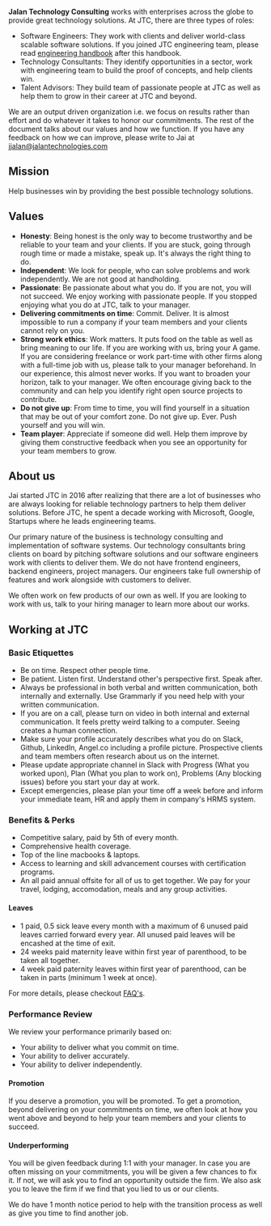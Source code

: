 **Jalan Technology Consulting** works with enterprises across the globe to provide great technology solutions. At JTC, there are three types of roles:

- Software Engineers: They work with clients and deliver world-class scalable software solutions. If you joined JTC engineering team, please read [engineering handbook](https://github.com/jalantechnologies/handbook/blob/main/engineering.md) after this handbook.
- Technology Consultants: They identify opportunities in a sector, work with engineering team to build the proof of concepts, and help clients win.
- Talent Advisors: They build team of passionate people at JTC as well as help them to grow in their career at JTC and beyond.

We are an output driven organization i.e. we focus on results rather than effort and do whatever it takes to honor our commitments. The rest of the document talks about our values and how we function. If you have any feedback on how we can improve, please write to Jai at jjalan@jalantechnologies.com

## Mission
Help businesses win by providing the best possible technology solutions.

## Values
- **Honesty**: Being honest is the only way to become trustworthy and be reliable to your team and your clients. If you are stuck, going through rough time or made a mistake, speak up. It's always the right thing to do.
- **Independent**: We look for people, who can solve problems and work independently. We are not good at handholding.
- **Passionate**: Be passionate about what you do. If you are not, you will not succeed. We enjoy working with passionate people. If you stopped enjoying what you do at JTC, talk to your manager.
- **Delivering commitments on time**: Commit. Deliver. It is almost impossible to run a company if your team members and your clients cannot rely on you.
- **Strong work ethics**: Work matters. It puts food on the table as well as bring meaning to our life. If you are working with us, bring your A game. If you are considering freelance or work part-time with other firms along with a full-time job with us, please talk to your manager beforehand. In our experience, this almost never works. If you want to broaden your horizon, talk to your manager. We often encourage giving back to the community and can help you identify right open source projects to contribute.
- **Do not give up**: From time to time, you will find yourself in a situation that may be out of your comfort zone. Do not give up. Ever. Push yourself and you will win.
- **Team player**: Appreciate if someone did well. Help them improve by giving them constructive feedback when you see an opportunity for your team members to grow.

## About us
Jai started JTC in 2016 after realizing that there are a lot of businesses who are always looking for reliable technology partners to help them deliver solutions. Before JTC, he spent a decade working with Microsoft, Google, Startups where he leads engineering teams.

Our primary nature of the business is technology consulting and implementation of software systems. Our technology consultants bring clients on board by pitching software solutions and our software engineers work with clients to deliver them. We do not have frontend engineers, backend engineers, project managers. Our engineers take full ownership of features and work alongside with customers to deliver.

We often work on few products of our own as well. If you are looking to work with us, talk to your hiring manager to learn more about our works.

## Working at JTC
### Basic Etiquettes
- Be on time. Respect other people time.
- Be patient. Listen first. Understand other's perspective first. Speak after.
- Always be professional in both verbal and written communication, both internally and externally. Use Grammarly if you need help with your written communication.
- If you are on a call, please turn on video in both internal and external communication. It feels pretty weird talking to a computer. Seeing creates a human connection.
- Make sure your profile accurately describes what you do on Slack, Github, LinkedIn, Angel.co including a profile picture. Prospective clients and team members often research about us on the internet.
- Please update appropriate channel in Slack with Progress (What you worked upon), Plan (What you plan to work on), Problems (Any blocking issues) before you start your day at work.
- Except emergencies, please plan your time off a week before and inform your immediate team, HR and apply them in company's HRMS system.

### Benefits & Perks
 - Competitive salary, paid by 5th of every month.
 - Comprehensive health coverage.
 - Top of the line macbooks & laptops.
 - Access to learning and skill advancement courses with certification programs.
 - An all paid annual offsite for all of us to get together. We pay for your travel, lodging, accomodation, meals and any group activities.

#### Leaves
 - 1 paid, 0.5 sick leave every month with a maximum of 6 unused paid leaves carried forward every year. All unused paid leaves will be encashed at the time of exit.
 - 24 weeks paid maternity leave within first year of parenthood, to be taken all together.
 - 4 week paid paternity leaves within first year of parenthood, can be taken in parts (minimum 1 week at once).

For more details, please checkout [FAQ's](https://github.com/jalantechnologies/handbook/blob/main/faq.md).

### Performance Review
We review your performance primarily based on:
 - Your ability to deliver what you commit on time.
 - Your ability to deliver accurately.
 - Your ability to deliver independently.

#### Promotion
If you deserve a promotion, you will be promoted. To get a promotion, beyond delivering on your commitments on time, we often look at how you went above and beyond to help your team members and your clients to succeed.

#### Underperforming
You will be given feedback during 1:1 with your manager. In case you are often missing on your commitments, you will be given a few chances to fix it. If not, we will ask you to find an opportunity outside the firm. We also ask you to leave the firm if we find that you lied to us or our clients.

We do have 1 month notice period to help with the transition process as well as give you time to find another job.

